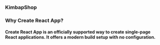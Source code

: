 ### KimbapShop
### Why Create React App?
#### Create React App is an officially supported way to create single-page React applications. It offers a modern build setup with no configuration. 


